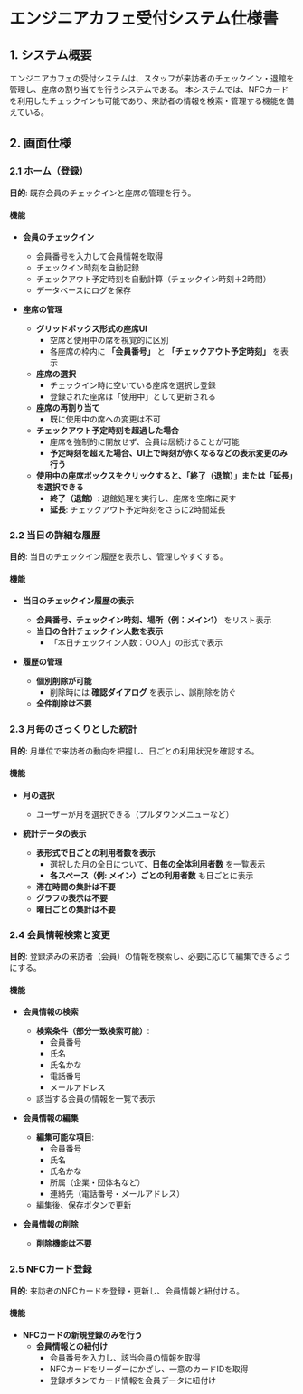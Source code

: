 # エンジニアカフェ受付システム仕様書

## 1. システム概要
エンジニアカフェの受付システムは、スタッフが来訪者のチェックイン・退館を管理し、座席の割り当てを行うシステムである。
本システムでは、NFCカードを利用したチェックインも可能であり、来訪者の情報を検索・管理する機能を備えている。

## 2. 画面仕様

### 2.1 ホーム（登録）
**目的**: 既存会員のチェックインと座席の管理を行う。

#### 機能
- **会員のチェックイン**
  - 会員番号を入力して会員情報を取得
  - チェックイン時刻を自動記録
  - チェックアウト予定時刻を自動計算（チェックイン時刻＋2時間）
  - データベースにログを保存

- **座席の管理**
  - **グリッドボックス形式の座席UI**
    - 空席と使用中の席を視覚的に区別
    - 各座席の枠内に **「会員番号」** と **「チェックアウト予定時刻」** を表示
  - **座席の選択**
    - チェックイン時に空いている座席を選択し登録
    - 登録された座席は「使用中」として更新される
  - **座席の再割り当て**
    - 既に使用中の席への変更は不可
  - **チェックアウト予定時刻を超過した場合**
    - 座席を強制的に開放せず、会員は居続けることが可能
    - **予定時刻を超えた場合、UI上で時刻が赤くなるなどの表示変更のみ行う**
  - **使用中の座席ボックスをクリックすると、「終了（退館）」または「延長」を選択できる**
    - **終了（退館）**: 退館処理を実行し、座席を空席に戻す
    - **延長**: チェックアウト予定時刻をさらに2時間延長

### 2.2 当日の詳細な履歴
**目的**: 当日のチェックイン履歴を表示し、管理しやすくする。

#### 機能
- **当日のチェックイン履歴の表示**
  - **会員番号、チェックイン時刻、場所（例：メイン1）** をリスト表示
  - **当日の合計チェックイン人数を表示**
    - 「本日チェックイン人数：○○人」の形式で表示

- **履歴の管理**
  - **個別削除が可能**
    - 削除時には **確認ダイアログ** を表示し、誤削除を防ぐ
  - **全件削除は不要**

### 2.3 月毎のざっくりとした統計
**目的**: 月単位で来訪者の動向を把握し、日ごとの利用状況を確認する。

#### 機能
- **月の選択**
  - ユーザーが月を選択できる（プルダウンメニューなど）

- **統計データの表示**
  - **表形式で日ごとの利用者数を表示**
    - 選択した月の全日について、**日毎の全体利用者数** を一覧表示
    - **各スペース（例: メイン）ごとの利用者数** も日ごとに表示
  - **滞在時間の集計は不要**
  - **グラフの表示は不要**
  - **曜日ごとの集計は不要**

### 2.4 会員情報検索と変更
**目的**: 登録済みの来訪者（会員）の情報を検索し、必要に応じて編集できるようにする。

#### 機能
- **会員情報の検索**
  - **検索条件（部分一致検索可能）**:
    - 会員番号
    - 氏名
    - 氏名かな
    - 電話番号
    - メールアドレス
  - 該当する会員の情報を一覧で表示

- **会員情報の編集**
  - **編集可能な項目**:
    - 会員番号
    - 氏名
    - 氏名かな
    - 所属（企業・団体名など）
    - 連絡先（電話番号・メールアドレス）
  - 編集後、保存ボタンで更新

- **会員情報の削除**
  - **削除機能は不要**

### 2.5 NFCカード登録
**目的**: 来訪者のNFCカードを登録・更新し、会員情報と紐付ける。

#### 機能
- **NFCカードの新規登録のみを行う**
  - **会員情報との紐付け**
    - 会員番号を入力し、該当会員の情報を取得
    - NFCカードをリーダーにかざし、一意のカードIDを取得
    - 登録ボタンでカード情報を会員データに紐付け
